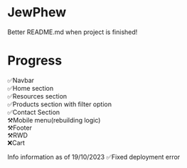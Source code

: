 # JewPhew
Better README.md when project is finished!

# Progress
✅Navbar
<br>
✅Home section
<br>
✅Resources section
<br>
✅Products section with filter option
<br>
✅Contact Section
<br>
⚒️Mobile menu(rebuilding logic)
<br>
⚒️Footer
<br>
⚒️RWD
<br>
❌Cart

Info information as of 19/10/2023
✅Fixed deployment error